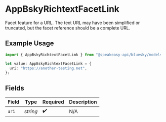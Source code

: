 # AppBskyRichtextFacetLink

Facet feature for a URL. The text URL may have been simplified or truncated, but the facet reference should be a complete URL.

## Example Usage

```typescript
import { AppBskyRichtextFacetLink } from "@speakeasy-api/bluesky/models/components";

let value: AppBskyRichtextFacetLink = {
  uri: "https://another-testing.net",
};
```

## Fields

| Field              | Type               | Required           | Description        |
| ------------------ | ------------------ | ------------------ | ------------------ |
| `uri`              | *string*           | :heavy_check_mark: | N/A                |